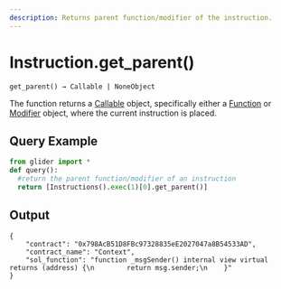 ```yaml
---
description: Returns parent function/modifier of the instruction.
---
```


# Instruction.get\_parent()

`get_parent() → Callable | NoneObject`

The function returns a [Callable](../callable/) object, specifically either a [Function](../function/) or [Modifier](../modifier/) object, where the current instruction is placed.

## Query Example

```python
from glider import *
def query():
  #return the parent function/modifier of an instruction
  return [Instructions().exec(1)[0].get_parent()]
```

## Output

```solidity
{
    "contract": "0x798AcB51D8FBc97328835eE2027047a8B54533AD", 
    "contract_name": "Context", 
    "sol_function": "function _msgSender() internal view virtual returns (address) {\n        return msg.sender;\n    }"
}
```
